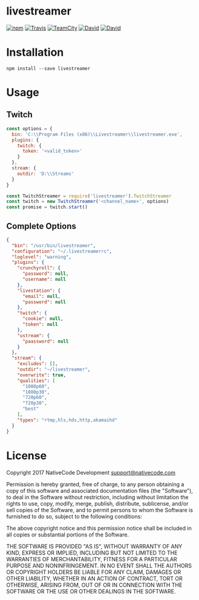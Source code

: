 # livestreamer

[![npm](https://img.shields.io/npm/v/livestreamer.svg?style=flat-square)](https://www.npmjs.com/package/livestreamer)
[![Travis](https://img.shields.io/travis/nativecode-dev/livestreamer.svg?style=flat-square&label=travis)](https://travis-ci.org/nativecode-dev/livestreamer)
[![TeamCity](https://img.shields.io/teamcity/https/build.nativecode.com/s/livestreamer_continuous.svg?style=flat-square&label=teamcity)](https://build.nativecode.com/viewType.html?buildTypeId=livestreamer_continuous&guest=1)
[![David](https://img.shields.io/david/nativecode-dev/livestreamer.svg?style=flat-square&label=deps)](https://www.npmjs.com/package/livestreamer)
[![David](https://img.shields.io/david/dev/nativecode-dev/livestreamer.svg?style=flat-square&label=devdeps)](https://www.npmjs.com/package/livestreamer)

# Installation
```
npm install --save livestreamer
```

# Usage

## Twitch
```javascript
const options = {
  bin: 'C:\\Program Files (x86)\\Livestreamer\\livestreamer.exe',
  plugins: {
    twitch: {
      token: '<valid_token>'
    }
  },
  stream: {
    outdir: 'D:\\Streams'
  }
}

const TwitchStreamer = require('livestreamer').TwitchStreamer
const twitch = new TwitchStreamer('<channel_name>', options)
const promise = twitch.start()
```

## Complete Options
```json
{
  "bin": "/usr/bin/livestreamer",
  "configuration": "~/.livestreamerrc",
  "loglevel": "warning",
  "plugins": {
    "crunchyroll": {
      "password": null,
      "username": null
    },
    "livestation": {
      "email": null,
      "password": null
    },
    "twitch": {
      "cookie": null,
      "token": null
    },
    "ustream": {
      "paassword": null
    }
  },
  "stream": {
    "excludes": [],
    "outdir": "~/livestreamer",
    "overwrite": true,
    "qualities": [
      "1080p60",
      "1080p30",
      "720p60",
      "720p30",
      "best"
    ],
    "types": "rtmp,hls,hds,http,akamaihd"
  }
}

```

# License
Copyright 2017 NativeCode Development <support@nativecode.com>

Permission is hereby granted, free of charge, to any person obtaining a copy of this software and associated
documentation files (the "Software"), to deal in the Software without restriction, including without
limitation the rights to use, copy, modify, merge, publish, distribute, sublicense, and/or sell copies of the
Software, and to permit persons to whom the Software is furnished to do so, subject to the following
conditions:

The above copyright notice and this permission notice shall be included in all copies or substantial portions
of the Software.

THE SOFTWARE IS PROVIDED "AS IS", WITHOUT WARRANTY OF ANY KIND, EXPRESS OR IMPLIED, INCLUDING BUT NOT LIMITED
TO THE WARRANTIES OF MERCHANTABILITY, FITNESS FOR A PARTICULAR PURPOSE AND NONINFRINGEMENT. IN NO EVENT SHALL
THE AUTHORS OR COPYRIGHT HOLDERS BE LIABLE FOR ANY CLAIM, DAMAGES OR OTHER LIABILITY, WHETHER IN AN ACTION OF
CONTRACT, TORT OR OTHERWISE, ARISING FROM, OUT OF OR IN CONNECTION WITH THE SOFTWARE OR THE USE OR OTHER
DEALINGS IN THE SOFTWARE.
